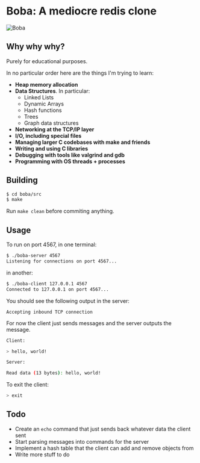 # Boba: A mediocre redis clone

![Boba](https://raw.github.com/Najaf/boba/master/boba.jpg)

## Why why why?

Purely for educational purposes.

In no particular order here are the things I'm trying to learn:

* **Heap memory allocation**
* **Data Structures**. In particular:
  * Linked Lists
  * Dynamic Arrays
  * Hash functions
  * Trees
  * Graph data structures
* **Networking at the TCP/IP layer**
* **I/O, including special files**
* **Managing larger C codebases with make and friends**
* **Writing and using C libraries**
* **Debugging with tools like valgrind and gdb**
* **Programming with OS threads + processes**

## Building

```bash
$ cd boba/src
$ make
```

Run `make clean` before commiting anything.

## Usage

To run on port 4567, in one terminal:

```bash
$ ./boba-server 4567
Listening for connections on port 4567...
```

in another:
```bash
$ ./boba-client 127.0.0.1 4567
Connected to 127.0.0.1 on port 4567...
```

You should see the following output in the server:

```
Accepting inbound TCP connection
```

For now the client just sends messages and the server outputs the message.

```bash
Client:

> hello, world!

Server:

Read data (13 bytes): hello, world!
```

To exit the client:

```bash
> exit
```

## Todo

* Create an `echo` command that just sends back whatever data the client sent
* Start parsing messages into commands for the server
* Implement a hash table that the client can add and remove objects from
* Write more stuff to do
